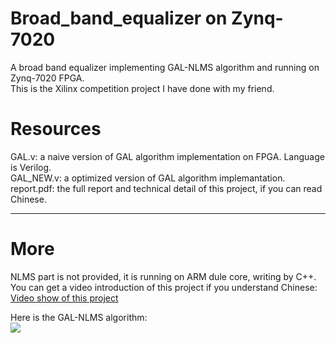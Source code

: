 # Broad_band_equalizer on Zynq-7020
A broad band equalizer implementing GAL-NLMS algorithm and running on Zynq-7020 FPGA.    
This is the Xilinx competition project I have done with my friend.       

# Resources
GAL.v: a naive version of GAL algorithm implementation on FPGA. Language is Verilog.         
GAL_NEW.v: a optimized version of GAL algorithm implemantation.    
report.pdf: the full report and technical detail of this project, if you can read Chinese.    
    

---
# More
NLMS part is not provided, it is running on ARM dule core, writing by C++.   
You can get a video introduction of this project if you understand Chinese:     
[Video show of this project](https://v.youku.com/v_show/id_XNTczODM1MzUy.html)      
      

Here is the GAL-NLMS algorithm:    
![](https://github.com/stephenkung/broad_band_equalizer/blob/master/GAL-NLMS.png)
